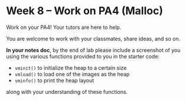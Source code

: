 # Week 8 – Work on PA4 (Malloc)

Work on your PA4! Your tutors are here to help.

You are welcome to work with your classmates, share ideas, and so on.

**In your notes doc**, by the end of lab please include a screenshot of you using the various functions provided to you in the starter code:
- `vminit()` to initialize the heap to a certain size
- `vmload()` to load one of the images as the heap
- `vminfo()` to print the heap layout

along with your understanding of these functions.

